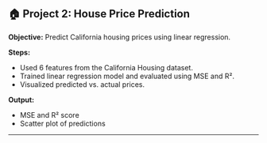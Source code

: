 ## 🏠 Project 2: House Price Prediction

**Objective:** Predict California housing prices using linear regression.

**Steps:**
- Used 6 features from the California Housing dataset.
- Trained linear regression model and evaluated using MSE and R².
- Visualized predicted vs. actual prices.

**Output:**
- MSE and R² score
- Scatter plot of predictions

---
